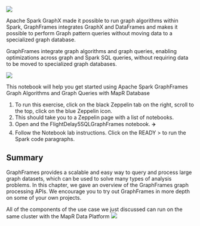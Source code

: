 <img src="https://github.com/mapr-demos/katacoda-scenarios/raw/master/spark_flight_delays/assets/flightusecase.png?raw=true width=400 height=400">
<br/>

Apache Spark GraphX made it possible to run graph algorithms within Spark, GraphFrames integrates GraphX and DataFrames and makes it possible to perform Graph pattern queries without moving data to a specialized graph database.

GraphFrames integrate graph algorithms and graph queries, enabling optimizations across graph and Spark SQL queries, without requiring data to be moved to specialized graph databases.

<img src="https://github.com/mapr-demos/katacoda-scenarios/raw/master/spark_flight_delays/assets/graphframes.png?raw=true width=400 height=400">
<br/>

This notebook will help you get started using Apache Spark GraphFrames Graph Algorithms and Graph Queries with MapR Database

1. To run this exercise, click on the black Zeppelin tab on the right, scroll to the top, click on the blue Zeppelin icon. 
2. This should take you to a Zeppelin page with a list of notebooks.
3. Open and the FlightDelay5SQLGraphFrames notebook. ✈️
4. Follow the Notebook lab instructions. Click on the READY > to run the Spark code paragraphs. 

## Summary
GraphFrames provides a scalable and easy way to query and process large graph datasets, which can be used to solve many types of analysis problems. In this chapter, we gave an overview of the GraphFrames graph processing APIs. We encourage you to try out GraphFrames in more depth on some of your own projects.

All of the components of the use case we just discussed can run on the same cluster with the MapR Data Platform
<img src="https://github.com/mapr-demos/katacoda-scenarios/raw/master/spark_flight_delays/assets/maprdp.png?raw=true width=400 height=400">
<br/>

